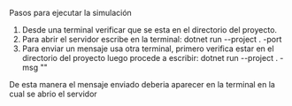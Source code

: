 Pasos para ejecutar la simulación
1. Desde una terminal verificar que se esta en el directorio del proyecto.
2. Para abrir el servidor escribe en la terminal: dotnet run --project . -port <puerto> 
3. Para enviar un mensaje usa otra terminal, primero verifica estar en el directorio del proyecto luego procede a escribir: dotnet run --project . -msg <puerto> "<mensaje>"

De esta manera el mensaje enviado deberia aparecer en la terminal en la cual se abrio el servidor 
